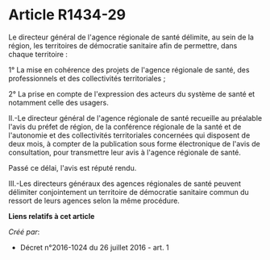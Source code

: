 # Article R1434-29

Le directeur général de l'agence régionale de santé délimite, au sein de la région, les territoires de démocratie sanitaire
afin de permettre, dans chaque territoire : 

1° La mise en cohérence des projets de l'agence régionale de santé, des professionnels et des collectivités territoriales ; 

2° La prise en compte de l'expression des acteurs du système de santé et notamment celle des usagers. 

II.-Le directeur général de l'agence régionale de santé recueille au préalable l'avis du préfet de région, de la conférence
régionale de la santé et de l'autonomie et des collectivités territoriales concernées qui disposent de deux mois, à compter
de la publication sous forme électronique de l'avis de consultation, pour transmettre leur avis à l'agence régionale de
santé. 

Passé ce délai, l'avis est réputé rendu. 

III.-Les directeurs généraux des agences régionales de santé peuvent délimiter conjointement un territoire de démocratie
sanitaire commun du ressort de leurs agences selon la même procédure.

**Liens relatifs à cet article**

_Créé par_:

  - Décret n°2016-1024 du 26 juillet 2016 - art. 1
